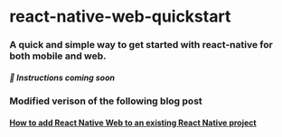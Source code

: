 # react-native-web-quickstart
### A quick and simple way to get started with react-native for both mobile and web.
##### :pencil: Instructions coming soon

### Modified verison of the following blog post
#### [How to add React Native Web to an existing React Native project](https://arry.medium.com/how-to-add-react-native-web-to-an-existing-react-native-project-eb98c952c12f)